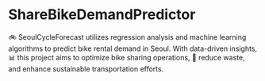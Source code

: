 # ShareBikeDemandPredictor
🚲 SeoulCycleForecast utilizes regression analysis and machine learning algorithms to predict bike rental demand in Seoul. With data-driven insights, 📊 this project aims to optimize bike sharing operations, 🌱 reduce waste, and enhance sustainable transportation efforts.
